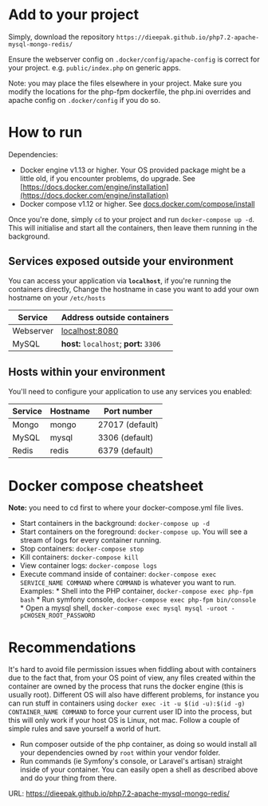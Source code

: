 # Add to your project #

Simply, download the repository `https://dieepak.github.io/php7.2-apache-mysql-mongo-redis/`

Ensure the webserver config on `.docker/config/apache-config` is correct for your project. e.g. `public/index.php` on generic apps.

Note: you may place the files elsewhere in your project. Make sure you modify the locations for the php-fpm dockerfile, the php.ini overrides and apache config on `.docker/config` if you do so.
 
# How to run #

Dependencies:

  * Docker engine v1.13 or higher. Your OS provided package might be a little old, if you encounter problems, do upgrade. See [https://docs.docker.com/engine/installation](https://docs.docker.com/engine/installation)
  * Docker compose v1.12 or higher. See [docs.docker.com/compose/install](https://docs.docker.com/compose/install/)

Once you're done, simply `cd` to your project and run `docker-compose up -d`. This will initialise and start all the containers, then leave them running in the background.

## Services exposed outside your environment ##

You can access your application via **`localhost`**, if you're running the containers directly, Change the hostname in case you want to add your own hostname on your `/etc/hosts` 


Service    |  Address outside containers
------     |  -------------------
Webserver  |  [localhost:8080](http://localhost:8080)
MySQL      |  **host:** `localhost`; **port:** `3306`

## Hosts within your environment ##

You'll need to configure your application to use any services you enabled:

Service |  Hostname   | Port number
------  | ---------   | -----------
Mongo   | mongo       | 27017 (default)
MySQL   | mysql       |3306 (default)
Redis   | redis       |6379 (default)

# Docker compose cheatsheet #

**Note:** you need to cd first to where your docker-compose.yml file lives.

  * Start containers in the background: `docker-compose up -d`
  * Start containers on the foreground: `docker-compose up`. You will see a stream of logs for every container running.
  * Stop containers: `docker-compose stop`
  * Kill containers: `docker-compose kill`
  * View container logs: `docker-compose logs`
  * Execute command inside of container: `docker-compose exec SERVICE_NAME COMMAND` where `COMMAND` is whatever you want to run. Examples:
        * Shell into the PHP container, `docker-compose exec php-fpm bash`
        * Run symfony console, `docker-compose exec php-fpm bin/console`
        * Open a mysql shell, `docker-compose exec mysql mysql -uroot -pCHOSEN_ROOT_PASSWORD`

# Recommendations #

It's hard to avoid file permission issues when fiddling about with containers due to the fact that, from your OS point of view, any files created within the container are owned by the process that runs the docker engine (this is usually root). Different OS will also have different problems, for instance you can run stuff in containers using `docker exec -it -u $(id -u):$(id -g) CONTAINER_NAME COMMAND` to force your current user ID into the process, but this will only work if your host OS is Linux, not mac. Follow a couple of simple rules and save yourself a world of hurt.

  * Run composer outside of the php container, as doing so would install all your dependencies owned by `root` within your vendor folder.
  * Run commands (ie Symfony's console, or Laravel's artisan) straight inside of your container. You can easily open a shell as described above and do your thing from there.

URL: https://dieepak.github.io/php7.2-apache-mysql-mongo-redis/